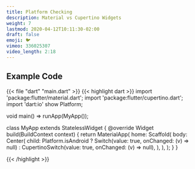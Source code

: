 ```yaml
---
title: Platform Checking
description: Material vs Cupertino Widgets
weight: 7
lastmod: 2020-04-12T10:11:30-02:00
draft: false
emoji: 🐦
vimeo: 336025307
video_length: 2:18
---
```


## Example Code

{{< file "dart" "main.dart" >}}
{{< highlight dart >}}
import 'package:flutter/material.dart';
import 'package:flutter/cupertino.dart';
import 'dart:io' show Platform;

void main() => runApp(MyApp());

class MyApp extends StatelessWidget {
 @override
 Widget build(BuildContext context) {
   return MaterialApp(
     home: Scaffold(
       body: Center(
         child: Platform.isAndroid
             ? Switch(value: true, onChanged: (v) => null)
             : CupertinoSwitch(value: true, onChanged: (v) => null),
       ),
     ),
   );
 }
}

{{< /highlight >}}